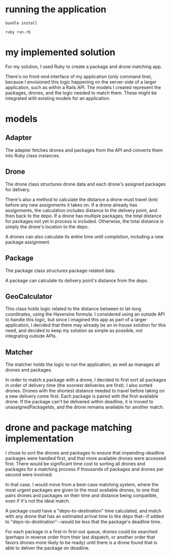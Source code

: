 # running the application
 ```
 bundle install
 ```

 ```
ruby run.rb
 ```


# my implemented solution
  For my solution, I used Ruby to create a package and drone matching app.

  There's no front-end interface of my application (only command line), because I envisioned this logic happening on the server-side of a larger application, such as within a Rails API. The models I created represent the packages, drones, and the logic needed to match them. These might be integrated with existing models for an application.

# models
## Adapter
  The adapter fetches drones and packages from the API and converts them into Ruby class instances.

## Drone
  The drone class structures drone data and each drone's assigned packages for delivery.

  There's also a method to calculate the distance a drone must travel (km) before any new assignments it takes on. If a drone already has assignments, the calculation includes distance to the delivery point, and then back to the depo. If a drone has multiple packages, the total distance for packages not yet in process is included. Otherwise, the total distance is simply the drone's location to the depo.

  A drones can also calculate its entire time until completion, including a new package assignment.

## Package
  The package class structures package-related data.

  A package can calculate its delivery point's distance from the depo.

## GeoCalculator
  This class holds logic related to the distance between to lat-long coordinates, using the Haversine formula. I considered using an outside API to handle this logic, but since I imagined this app as part of a larger application, I decided that there may already be an in-house solution for this need, and decided to keep my solution as simple as possible, not integrating outside APIs.  

## Matcher
  The matcher holds the logic to run the application, as well as manages all drones and packages.

  In order to match a package with a drone, I decided to first sort all packages in order of delivery time (the soonest deliveries are first). I also sorted drones. Drones with the shortest distance needed to travel before taking on a new delivery come first. Each package is paired with the first-available drone. If the package can't be delivered within deadline, it is moved to unassignedPackageIds, and the drone remains available for another match.

# drone and package matching implementation
  I chose to sort the drones and packages to ensure that impending-deadline packages were handled first, and that more available drones were accessed first. There would be significant time cost to sorting all drones and packages for a matching process if thousands of packages and drones per second were involved.

  In that case, I would move from a best-case matching system, where the most urgent packages are given to the most available drones, to one that pairs drones and packages on their time and distance being compatible, even if it's not the ideal match.

  A package could have a "depo-to-destination" time calculated, and match with any drone that has an estimated arrival time to the depo that--if added to "depo-to-destination"--would be less that the package's deadline time.  

For each package in a first-in first-out queue, drones could be searched (perhaps in reverse order from their last dispatch, or another order that favors drones more likely to be ready) until there is a drone found that is able to deliver the package on deadline.
